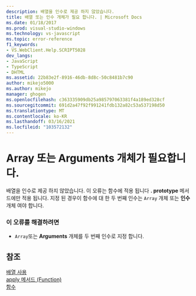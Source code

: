 ```yaml
---
description: 배열을 인수로 제공 하지 않았습니다.
title: 배열 또는 인수 개체가 필요 합니다. | Microsoft Docs
ms.date: 01/18/2017
ms.prod: visual-studio-windows
ms.technology: vs-javascript
ms.topic: error-reference
f1_keywords:
- VS.WebClient.Help.SCRIPT5028
dev_langs:
- JavaScript
- TypeScript
- DHTML
ms.assetid: 22b83e2f-8916-46db-8d8c-50c8481b7c90
author: mikejo5000
ms.author: mikejo
manager: ghogen
ms.openlocfilehash: c363335909db25a985797063381f4a189ed328cf
ms.sourcegitcommit: 691d2a47f92f991241fdb132a82c53a537198d50
ms.translationtype: MT
ms.contentlocale: ko-KR
ms.lasthandoff: 03/16/2021
ms.locfileid: "103572132"
---
```

# <a name="array-or-arguments-object-expected"></a>Array 또는 Arguments 개체가 필요합니다.
배열을 인수로 제공 하지 않았습니다. 이 오류는 함수에 적용 됩니다 **. prototype** 메서드에만 적용 됩니다. 지정 된 경우이 함수에 대 한 두 번째 인수는 `Array` 개체 또는 **인수** 개체 여야 합니다.  
  
### <a name="to-correct-this-error"></a>이 오류를 해결하려면  
  
- `Array`또는 **Arguments** 개체를 두 번째 인수로 지정 합니다.  
  
## <a name="see-also"></a>참조  
 [배열 사용](https://developer.mozilla.org/docs/Learn/JavaScript/First_steps/Arrays)   
 [apply 메서드 (Function)](https://developer.mozilla.org/docs/Web/JavaScript/Reference/Global_Objects/Function/apply)   
 [함수](https://developer.mozilla.org/docs/Learn/JavaScript/Building_blocks/Functions)
